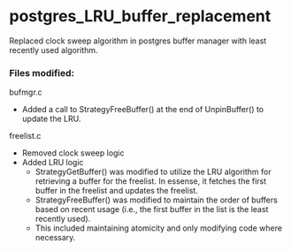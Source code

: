 # postgres_LRU_buffer_replacement
Replaced clock sweep algorithm in postgres buffer manager with least recently used algorithm.

### Files modified:
bufmgr.c
- Added a call to StrategyFreeBuffer() at the end of UnpinBuffer() to update the LRU.

freelist.c
- Removed clock sweep logic
- Added LRU logic
    - StrategyGetBuffer() was modified to utilize the LRU algorithm for retrieving a buffer for the freelist. In essense, it fetches the first buffer in the freelist and updates the freelist.
    - StrategyFreeBuffer() was modified to maintain the order of buffers based on recent usage (i.e., the first buffer in the list is the least recently used).
    - This included maintaining atomicity and only modifying code where necessary.
